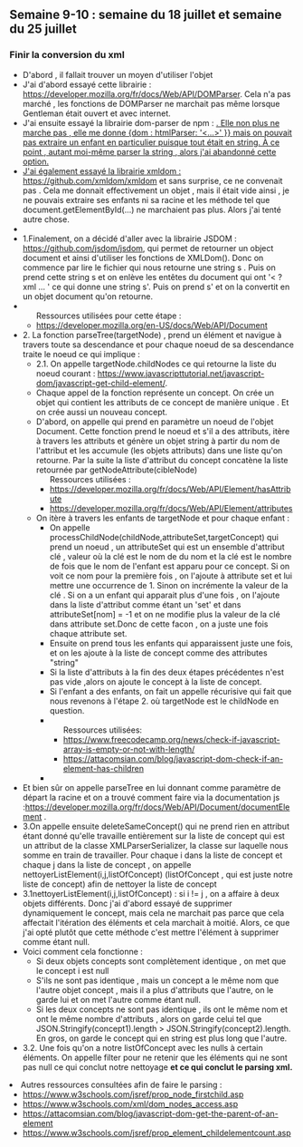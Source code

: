## Semaine 9-10 : semaine du 18 juillet et semaine du 25 juillet

### Finir la conversion du xml

<ul>
	<li>D'abord , il fallait trouver un moyen d'utiliser l'objet </li>
	<li>J'ai d'abord essayé cette librairie : <a href="https://developer.mozilla.org/fr/docs/Web/API/DOMParser">https://developer.mozilla.org/fr/docs/Web/API/DOMParser</a>. Cela n'a pas marché , les fonctions de DOMParser ne marchait pas même lorsque Gentleman était ouvert et avec internet. </li>
	<li>J'ai ensuite essayé la librairie dom-parser de npm : <a href="https://www.npmjs.com/package/dom-parser">. Elle non plus ne marche pas , elle me donne {dom : htmlParser: '<...>' }} mais on pouvait pas extraire un enfant en particulier puisque tout était en string. À ce point , autant moi-même parser la string , alors j'ai abandonné cette option.</li>
	<li>J'ai également essayé la librairie xmldom : <a href="https://github.com/xmldom/xmldom">https://github.com/xmldom/xmldom</a> et sans surprise, ce ne convenait pas . Cela me donnait effectivement un objet , mais il était vide ainsi , je ne pouvais extraire ses enfants ni sa racine et les méthode tel que document.getElementById(...) ne marchaient pas plus. Alors j'ai tenté autre chose. </li>
	<li>
	<li>1.Finalement, on a décidé d'aller avec la librairie JSDOM : <a href ="https://github.com/jsdom/jsdom">https://github.com/jsdom/jsdom</a>, qui permet de retourner un object document et ainsi d'utiliser les fonctions de XMLDom(). Donc on commence par lire le fichier qui nous retourne une string s . Puis on prend cette string s et on enlève les entêtes du document qui ont '< ?xml ... ' ce qui donne une string s'. Puis on prend s' et on la convertit en un objet document qu'on retourne.</li>
	<li>
		<ul>
			Ressources utilisées pour cette étape : 
			<li><a href="https://developer.mozilla.org/en-US/docs/Web/API/Document">https://developer.mozilla.org/en-US/docs/Web/API/Document</a></li>
		</ul>
	</li>
	<li>2. La fonction parseTree(targetNode) , prend un élément et navigue à travers toute sa descendance et pour chaque noeud de sa descendance traite le noeud ce qui implique : 
		<ul>
			<li>2.1. On appelle targetNode.childNodes ce qui retourne la liste du noeud courant : <a href="https://www.javascripttutorial.net/javascript-dom/javascript-get-child-element/">https://www.javascripttutorial.net/javascript-dom/javascript-get-child-element/</a>.</li>
			<li>Chaque appel de la fonction représente un concept. On crée un objet qui contient les attributs de ce concept de manière unique . Et on crée aussi un nouveau concept. </li>
			<li>D'abord, on appelle qui prend en paramètre un noeud de l'objet Document. Cette fonction prend le noeud et s'il a des attributs, itère à travers les attributs et génère un objet string à partir du nom de l'attribut et les accumule (les objets attributs) dans une liste qu'on retourne. Par la suite la liste d'attribut du concept concatène la liste retournée par getNodeAttribute(cibleNode)
				<ul>Ressources utilisées : 
					<li><a href="https://developer.mozilla.org/fr/docs/Web/API/Element/hasAttribute">https://developer.mozilla.org/fr/docs/Web/API/Element/hasAttribute</a> </li>
					<li><a href="https://developer.mozilla.org/fr/docs/Web/API/Element/attributes">https://developer.mozilla.org/fr/docs/Web/API/Element/attributes</a></li>
				</ul>
			</li>
			<li>On itère à travers les enfants de targetNode et pour chaque enfant : 
				<ul>
					<li>On appelle processChildNode(childNode,attributeSet,targetConcept) qui prend un noeud , un attributeSet qui est un ensemble d'attribut clé , valeur où la clé est le nom de du nom et la clé est le nombre de fois que le nom de l'enfant est apparu pour ce concept. Si on voit ce nom pour la première fois , on l'ajoute à attribute set et lui mettre une occurrence de 1. Sinon on incrémente la valeur de la clé . Si on a un enfant qui apparait plus d'une fois , on l'ajoute dans la liste d'attribut comme étant un 'set' et  dans attributeSet[nom] = -1 et on ne modifie plus la valeur de la clé dans attribute set.Donc de cette facon , on a juste une fois chaque attribute set.</li>
					<li>Ensuite on prend tous les enfants qui apparaissent juste une fois, et on les ajoute à la liste de concept comme des attributes "string"</li>
					<li>Si la liste d'attributs à la fin des deux étapes précédentes n'est pas vide ,alors on ajoute le concept à la liste de concept.</li>
					<li>Si l'enfant a des enfants, on fait un appelle récurisive qui fait que nous revenons à l'étape 2. où targetNode est le childNode en question.</li>
					<li>
						<ul>Ressources utilisées: 
							<li><a href = "https://www.freecodecamp.org/news/check-if-javascript-array-is-empty-or-not-with-length/">https://www.freecodecamp.org/news/check-if-javascript-array-is-empty-or-not-with-length/</a></li>
							<li><a href="https://attacomsian.com/blog/javascript-dom-check-if-an-element-has-children">https://attacomsian.com/blog/javascript-dom-check-if-an-element-has-children</a></li>
						</ul>
					<li>
					</ul>
				</ul>
			</li>
			<li>Et bien sûr on appelle parseTree en lui donnant comme paramètre de départ la racine et on a trouvé comment faire via la documentation js :<a href="https://developer.mozilla.org/fr/docs/Web/API/Document/documentElement">https://developer.mozilla.org/fr/docs/Web/API/Document/documentElement</a> .</li>
			<li>3.On appelle ensuite deleteSameConcept() qui ne prend rien en attribut étant donné qu'elle travaille entièrement sur la liste de concept qui est un attribut de la classe XMLParserSerializer, la classe sur laquelle nous somme en train de travailler. Pour chaque i dans la liste de concept et chaque j dans la liste de concept , on appelle nettoyerListElement(i,j,listOfConcept) (listOfConcept , qui est juste notre liste de concept) afin de nettoyer la liste de concept </li>
			<li> 3.1nettoyerListElement(i,j,listOfConcept) : si i != j , on a affaire à deux objets différents. Donc j'ai d'abord essayé de supprimer dynamiquement le concept, mais cela ne marchait pas parce que cela affectait l'itération des éléments et cela marchait à moitié. Alors, ce que j'ai opté plutôt que cette méthode c'est mettre l'élément à supprimer comme étant null. </li>
			<li>Voici comment cela fonctionne : 
				<ul>
					<li>Si deux objets concepts sont complètement identique , on met que le concept i est null </li>
					<li>S'ils ne sont pas identique , mais un concept a le même nom que l'autre objet concept , mais il a plus d'attributs que l'autre, on le garde lui et on met l'autre comme étant null.</li>
					<li>Si les deux concepts ne sont pas identique , ils ont le même nom et ont le même nombre d'attributs , alors on garde celui tel que JSON.Stringify(concept1).length > JSON.Stringify(concept2).length. En gros, on garde le concept qui en string est plus long que l'autre.</li>
				</ul>
			</li>
			<li>3.2. Une fois qu'on a notre listOfConcept avec les nulls à certain éléments. On appelle filter pour ne retenir que les éléments qui ne sont pas null ce qui conclut notre nettoyage <b> et ce qui conclut le parsing xml.</b></li>
		</ul>
		<li>Autres ressources consultées afin de faire le parsing : 
			<ul>
				<li><a href="https://www.w3schools.com/jsref/prop_node_firstchild.asp">https://www.w3schools.com/jsref/prop_node_firstchild.asp</a> </li>
				<li><a href="https://www.w3schools.com/xml/dom_nodes_access.asp">https://www.w3schools.com/xml/dom_nodes_access.asp</a></li>
				<li><a href = "https://attacomsian.com/blog/javascript-dom-get-the-parent-of-an-element">https://attacomsian.com/blog/javascript-dom-get-the-parent-of-an-element</a></li>
				<li><a href = "https://www.w3schools.com/jsref/prop_element_childelementcount.asp">https://www.w3schools.com/jsref/prop_element_childelementcount.asp</a></li>
			</ul>
		</li>
	</li>



